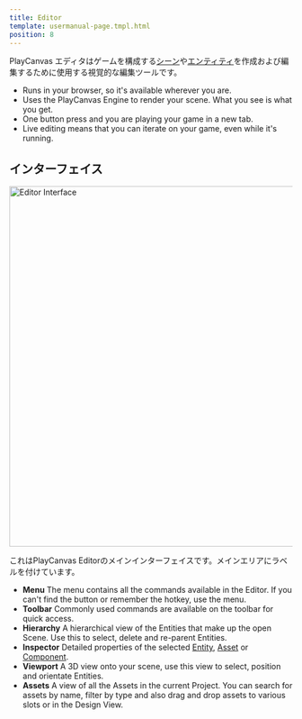 ```yaml
---
title: Editor
template: usermanual-page.tmpl.html
position: 8
---
```


PlayCanvas エディタはゲームを構成する[シーン][1]や[エンティティ][2]を作成および編集するために使用する視覚的な編集ツールです。

* Runs in your browser, so it's available wherever you are.
* Uses the PlayCanvas Engine to render your scene. What you see is what you get.
* One button press and you are playing your game in a new tab.
* Live editing means that you can iterate on your game, even while it's running.

## インターフェイス

<img alt="Editor Interface" width="640" src="/images/user-manual/editor-annotated.jpg" />

これはPlayCanvas Editorのメインインターフェイスです。メインエリアにラベルを付けています。

* **Menu** The menu contains all the commands available in the Editor. If you can't find the button or remember the hotkey, use the menu.
* **Toolbar** Commonly used commands are available on the toolbar for quick access.
* **Hierarchy** A hierarchical view of the Entities that make up the open Scene. Use this to select, delete and re-parent Entities.
* **Inspector** Detailed properties of the selected [Entity][2], [Asset][4] or [Component][3].
* **Viewport** A 3D view onto your scene, use this view to select, position and orientate Entities.
* **Assets** A view of all the Assets in the current Project. You can search for assets by name, filter by type and also drag and drop assets to various slots or in the Design View.

[1]: /user-manual/glossary#scene
[2]: /user-manual/glossary#entity
[3]: /user-manual/glossary#component
[4]: /user-manual/glossary#assets

